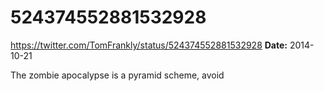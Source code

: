 # 524374552881532928
https://twitter.com/TomFrankly/status/524374552881532928
**Date:** 2014-10-21

The zombie apocalypse is a pyramid scheme, avoid
